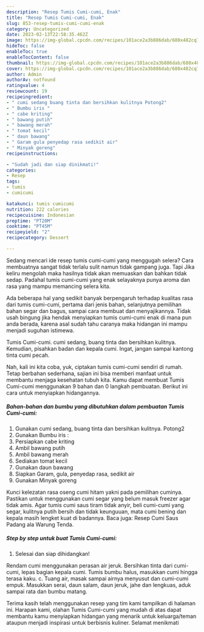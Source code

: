 ```yaml
---
description: "Resep Tumis Cumi-cumi, Enak"
title: "Resep Tumis Cumi-cumi, Enak"
slug: 853-resep-tumis-cumi-cumi-enak
category: Uncategorized
date: 2023-02-13T22:58:35.462Z
image: https://img-global.cpcdn.com/recipes/101ace2a3b886dab/680x482cq70/tumis-cumi-cumi-foto-resep-utama.jpg
hideToc: false
enableToc: true
enableTocContent: false
thumbnail: https://img-global.cpcdn.com/recipes/101ace2a3b886dab/680x482cq70/tumis-cumi-cumi-foto-resep-utama.jpg
cover: https://img-global.cpcdn.com/recipes/101ace2a3b886dab/680x482cq70/tumis-cumi-cumi-foto-resep-utama.jpg
author: Admin
authorAv: notfound
ratingvalue: 4
reviewcount: 19
recipeingredient:
- " cumi sedang buang tinta dan bersihkan kulitnya Potong2"
- " Bumbu iris "
- " cabe kriting"
- " bawang putih"
- " bawang merah"
- " tomat kecil"
- " daun bawang"
- " Garam gula penyedap rasa sedikit air"
- " Minyak goreng"
recipeinstructions:

- "Sudah jadi dan siap dinikmati!"
categories:
- Resep
tags:
- tumis
- cumicumi

katakunci: tumis cumicumi 
nutrition: 222 calories
recipecuisine: Indonesian
preptime: "PT20M"
cooktime: "PT45M"
recipeyield: "2"
recipecategory: Dessert

---
```



Sedang mencari ide resep tumis cumi-cumi yang menggugah selera? Cara membuatnya sangat tidak terlalu sulit namun tidak gampang juga. Tapi Jika keliru mengolah maka hasilnya tidak akan memuaskan dan bahkan tidak sedap. Padahal tumis cumi-cumi yang enak selayaknya punya aroma dan rasa yang mampu memancing selera kita.


Ada beberapa hal yang sedikit banyak berpengaruh terhadap kualitas rasa dari tumis cumi-cumi, pertama dari jenis bahan, selanjutnya pemilihan bahan segar dan bagus, sampai cara membuat dan menyajikannya. Tidak usah bingung jika hendak menyiapkan tumis cumi-cumi enak di mana pun anda berada, karena asal sudah tahu caranya maka hidangan ini mampu menjadi suguhan istimewa.

Tumis Cumi-cumi. cumi sedang, buang tinta dan bersihkan kulitnya. Kemudian, pisahkan badan dan kepala cumi. Ingat, jangan sampai kantong tinta cumi pecah.


Nah, kali ini kita coba, yuk, ciptakan tumis cumi-cumi sendiri di rumah. Tetap berbahan sederhana, sajian ini bisa memberi manfaat untuk membantu menjaga kesehatan tubuh kita. Kamu dapat membuat Tumis Cumi-cumi menggunakan 9 bahan dan 0 langkah pembuatan. Berikut ini cara untuk menyiapkan hidangannya.

<!--inarticleads1-->

##### Bahan-bahan dan bumbu yang dibutuhkan dalam pembuatan Tumis Cumi-cumi:

1. Gunakan  cumi sedang, buang tinta dan bersihkan kulitnya. Potong2
1. Gunakan  Bumbu iris :
1. Persiapkan  cabe kriting
1. Ambil  bawang putih
1. Ambil  bawang merah
1. Sediakan  tomat kecil
1. Gunakan  daun bawang
1. Siapkan  Garam, gula, penyedap rasa, sedikit air
1. Gunakan  Minyak goreng


Kunci kelezatan rasa oseng cumi hitam yakni pada pemilihan cuminya. Pastikan untuk menggunakan cumi segar yang belum masuk freezer agar tidak amis. Agar tumis cumi saus tiram tidak anyir, beli cumi-cumi yang segar, kulitnya putih bersih dan tidak keunguuan, mata cumi bening dan kepala masih lengket kuat di badannya. Baca juga: Resep Cumi Saus Padang ala Warung Tenda. 

<!--inarticleads2-->

##### Step by step untuk buat Tumis Cumi-cumi:


1. Selesai dan siap dihidangkan!

Rendam cumi menggunakan perasan air jeruk. Bersihkan tinta dari cumi-cumi, lepas bagian kepala cumi. Tumis bumbu halus, masukkan cumi hingga terasa kaku. c. Tuang air, masak sampai airnya menyusut dan cumi-cumi empuk. Masukkan serai, daun salam, daun jeruk, jahe dan lengkuas, aduk sampai rata dan bumbu matang. 

Terima kasih telah menggunakan resep yang tim kami tampilkan di halaman ini. Harapan kami, olahan Tumis Cumi-cumi yang mudah di atas dapat membantu kamu menyiapkan hidangan yang menarik untuk keluarga/teman ataupun menjadi inspirasi untuk berbisnis kuliner. Selamat menikmati
